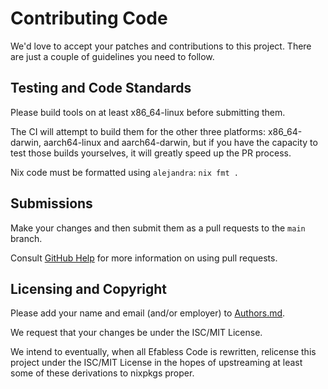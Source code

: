 # Contributing Code
We'd love to accept your patches and contributions to this project. There are
just a couple of guidelines you need to follow.

## Testing and Code Standards
Please build tools on at least x86_64-linux before submitting them.

The CI will attempt to build them for the other three platforms: x86_64-darwin,
aarch64-linux and aarch64-darwin, but if you have the capacity to test those
builds yourselves, it will greatly speed up the PR
process.

Nix code must be formatted using `alejandra`: `nix fmt .`

## Submissions
Make your changes and then submit them as a pull requests to the `main` branch.

Consult [GitHub Help](https://help.github.com/articles/about-pull-requests/) for
more information on using pull requests.

## Licensing and Copyright

Please add your name and email (and/or employer) to [Authors.md](./Authors.md).

We request that your changes be under the ISC/MIT License. 

We intend to eventually, when all Efabless Code is rewritten, relicense this
project under the ISC/MIT License in the hopes of upstreaming at least some of
these derivations to nixpkgs proper.
